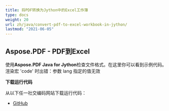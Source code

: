 ```yaml
---
title: 将PDF转换为Jython中的Excel工作簿
type: docs
weight: 20
url: zh/java/convert-pdf-to-excel-workbook-in-jython/
lastmod: "2021-06-05"
---
```


## Aspose.PDF - PDF到Excel

使用**Aspose.PDF Java for Jython**检查文件格式。在这里你可以看到示例代码。
渲染宏 'code' 时出错：参数 lang 指定的值无效

**下载运行代码**

从以下任一社交编码网站下载运行代码：

- [GitHub](https://github.com/aspose-pdf/Aspose.PDF-for-Java/releases)